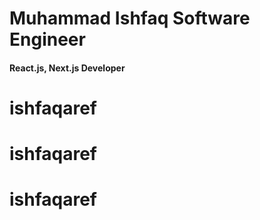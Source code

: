 # Muhammad Ishfaq Software Engineer
#### React.js, Next.js Developer
# ishfaqaref
# ishfaqaref
# ishfaqaref
